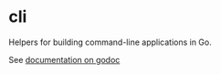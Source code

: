 # cli

Helpers for building command-line applications in Go.

See [documentation on godoc](https://godoc.org/github.com/imqs/cli)
